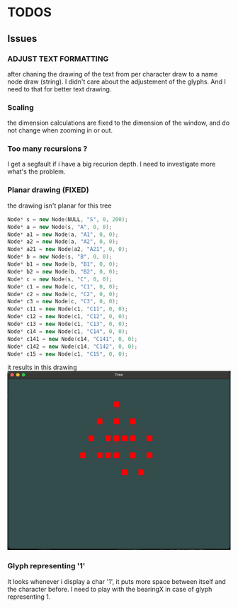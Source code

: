# TODOS
## Issues
### ADJUST TEXT FORMATTING
after chaning the drawing of the text from per character draw to a name node draw (string). I didn't care about the adjustement of the glyphs. 
And I need to that for better text drawing. 

### Scaling 
the dimension calculations are fixed to the dimension of the window, and do not change when zooming in or out. 

### Too many recursions ? 
I get a segfault if i have a big recurion depth. I need to investigate more what's the problem. 
### Planar drawing (FIXED)
the drawing isn't planar for this tree 
```cpp
Node* s = new Node(NULL, "S", 0, 200); 
Node* a = new Node(s, "A", 0, 0); 
Node* a1 = new Node(a, "A1", 0, 0); 
Node* a2 = new Node(a, "A2", 0, 0); 
Node* a21 = new Node(a2, "A21", 0, 0); 
Node* b = new Node(s, "B", 0, 0); 
Node* b1 = new Node(b, "B1", 0, 0); 
Node* b2 = new Node(b, "B2", 0, 0); 
Node* c = new Node(s, "C", 0, 0); 
Node* c1 = new Node(c, "C1", 0, 0); 
Node* c2 = new Node(c, "C2", 0, 0); 
Node* c3 = new Node(c, "C3", 0, 0); 
Node* c11 = new Node(c1, "C11", 0, 0); 
Node* c12 = new Node(c1, "C12", 0, 0); 
Node* c13 = new Node(c1, "C13", 0, 0); 
Node* c14 = new Node(c1, "C14", 0, 0); 
Node* c141 = new Node(c14, "C141", 0, 0); 
Node* c142 = new Node(c14, "C142", 0, 0); 
Node* c15 = new Node(c1, "C15", 0, 0); 
```
it results in this drawing 
![drawing not planar](.resources/notPlanar.png)

### Glyph representing '1'
It looks whenever i display a char '1', it puts more space between itself and the character before. I need to play with the bearingX in case of glyph representing 1.

